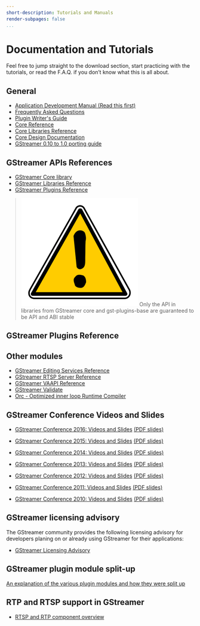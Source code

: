 ```yaml
---
short-description: Tutorials and Manuals
render-subpages: false
...
```


# Documentation and Tutorials

Feel free to jump straight to the download section, start practicing
with the tutorials, or read the F.A.Q. if you don’t know what this is
all about.

## General

 * [Application Development Manual (Read this first)](application-development/index.md)
 * [Frequently Asked Questions](frequently-asked-questions/index.md)
 * [Plugin Writer's Guide](plugin-development/index.md)
 * <a href="/data/doc/gstreamer/head/gstreamer/html/">Core Reference</a>
 * <a href="/data/doc/gstreamer/head/gstreamer-libs/html/">Core Libraries Reference</a>
 * [Core Design Documentation](design/index.md)
 * [GStreamer 0.10 to 1.0 porting guide](http://cgit.freedesktop.org/gstreamer/gstreamer/plain/docs/random/porting-to-1.0.txt)

<!-- FIXME: save useful bits from wiki
| GStreamer Wiki (see esp. <a href="&site;/wiki/ReleasePlanning">ReleasePlanning</a> and <a href="&site;/wiki/SubmittingPatches">SubmittingPatches</a>)
| <a href="&site;/wiki/">HTML</a> |
-->


## GStreamer APIs References

* [GStreamer Core library](libgstreamer)
* [GStreamer Libraries Reference](libs.html)
* [GStreamer Plugins Reference](plugins_doc.html)

> ![Warning](images/icons/emoticons/warning.svg) Only the API in libraries from
> GStreamer core and gst-plugins-base are guaranteed to be API and ABI stable

## GStreamer Plugins Reference


## Other modules

 * [GStreamer Editing Services Reference](gst-editing-services)
 * [GStreamer RTSP Server Reference](gst-rtsp-server)
 * [GStreamer VAAPI Reference](vaapi)
 * [GStreamer Validate](gst-devtools)
 * <a href="/data/doc/orc/">Orc - Optimized inner loop Runtime Compiler</a>

## GStreamer Conference Videos and Slides

* [GStreamer Conference 2016: Videos and Slides] [(PDF slides)]
* [GStreamer Conference 2015: Videos and Slides] [(PDF slides)][1]
* [GStreamer Conference 2014: Videos and Slides] [(PDF slides)][2]
* [GStreamer Conference 2013: Videos and Slides] [(PDF slides)][3]
* [GStreamer Conference 2012: Videos and Slides] [(PDF slides)][4]
* [GStreamer Conference 2011: Videos and Slides] [(PDF slides)][5]
* [GStreamer Conference 2010: Videos and Slides] [(PDF slides)][6]

  [GStreamer Conference 2016: Videos and Slides]: http://gstconf.ubicast.tv/channels/#gstreamer-conference-2016
  [GStreamer Conference 2015: Videos and Slides]: http://gstconf.ubicast.tv/channels/#gstreamer-conference-2015
  [GStreamer Conference 2014: Videos and Slides]: http://gstconf.ubicast.tv/channels/#gstreamer-conference-2014
  [GStreamer Conference 2013: Videos and Slides]: http://gstconf.ubicast.tv/channels/#gstreamer-conference-2013
  [GStreamer Conference 2012: Videos and Slides]: http://gstconf.ubicast.tv/channels/#gstreamer-conference-2012
  [GStreamer Conference 2011: Videos and Slides]: http://gstconf.ubicast.tv/channels/#conferences-2011
  [GStreamer Conference 2010: Videos and Slides]: http://gstconf.ubicast.tv/channels/#conferences-2010
  [(PDF slides)]: https://gstreamer.freedesktop.org/data/events/gstreamer-conference/2016/
  [1]: https://gstreamer.freedesktop.org/data/events/gstreamer-conference/2015/
  [2]: https://gstreamer.freedesktop.org/data/events/gstreamer-conference/2014/
  [3]: https://gstreamer.freedesktop.org/data/events/gstreamer-conference/2013/
  [4]: https://gstreamer.freedesktop.org/data/events/gstreamer-conference/2012/
  [5]: https://gstreamer.freedesktop.org/data/events/gstreamer-conference/2011/
  [6]: https://gstreamer.freedesktop.org/data/events/gstreamer-conference/2010/


## GStreamer licensing advisory

The GStreamer community provides the following licensing advisory for
developers planing on or already using GStreamer for their applications:

 * <a href="/documentation/licensing.html">GStreamer Licensing Advisory</a>


## GStreamer plugin module split-up

[An explanation of the various plugin modules and how they were split up](splitup.md)

## RTP and RTSP support in GStreamer

 * [RTSP and RTP component overview](rtp.md)
